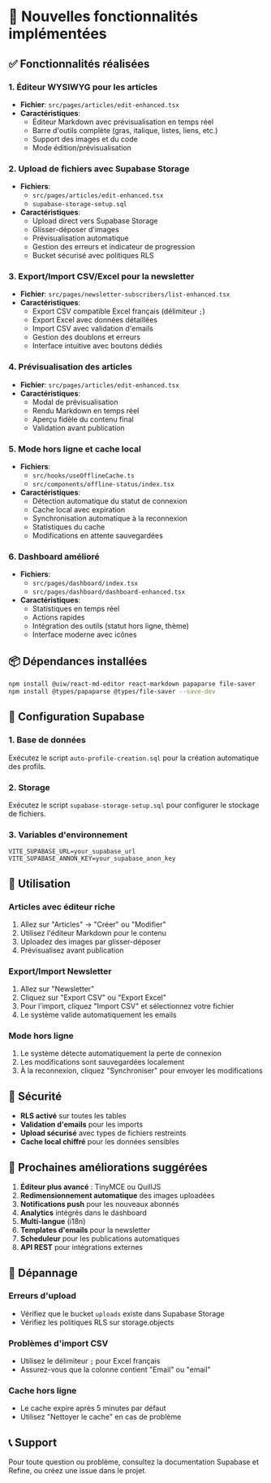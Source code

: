 # 🚀 Nouvelles fonctionnalités implémentées

## ✅ Fonctionnalités réalisées

### 1. **Éditeur WYSIWYG pour les articles**
- **Fichier**: `src/pages/articles/edit-enhanced.tsx`
- **Caractéristiques**:
  - Éditeur Markdown avec prévisualisation en temps réel
  - Barre d'outils complète (gras, italique, listes, liens, etc.)
  - Support des images et du code
  - Mode édition/prévisualisation

### 2. **Upload de fichiers avec Supabase Storage**
- **Fichiers**: 
  - `src/pages/articles/edit-enhanced.tsx`
  - `supabase-storage-setup.sql`
- **Caractéristiques**:
  - Upload direct vers Supabase Storage
  - Glisser-déposer d'images
  - Prévisualisation automatique
  - Gestion des erreurs et indicateur de progression
  - Bucket sécurisé avec politiques RLS

### 3. **Export/Import CSV/Excel pour la newsletter**
- **Fichier**: `src/pages/newsletter-subscribers/list-enhanced.tsx`
- **Caractéristiques**:
  - Export CSV compatible Excel français (délimiteur `;`)
  - Export Excel avec données détaillées
  - Import CSV avec validation d'emails
  - Gestion des doublons et erreurs
  - Interface intuitive avec boutons dédiés

### 4. **Prévisualisation des articles**
- **Fichier**: `src/pages/articles/edit-enhanced.tsx`
- **Caractéristiques**:
  - Modal de prévisualisation
  - Rendu Markdown en temps réel
  - Aperçu fidèle du contenu final
  - Validation avant publication

### 5. **Mode hors ligne et cache local**
- **Fichiers**:
  - `src/hooks/useOfflineCache.ts`
  - `src/components/offline-status/index.tsx`
- **Caractéristiques**:
  - Détection automatique du statut de connexion
  - Cache local avec expiration
  - Synchronisation automatique à la reconnexion
  - Statistiques du cache
  - Modifications en attente sauvegardées

### 6. **Dashboard amélioré**
- **Fichiers**:
  - `src/pages/dashboard/index.tsx`
  - `src/pages/dashboard/dashboard-enhanced.tsx`
- **Caractéristiques**:
  - Statistiques en temps réel
  - Actions rapides
  - Intégration des outils (statut hors ligne, thème)
  - Interface moderne avec icônes

## 📦 Dépendances installées

```bash
npm install @uiw/react-md-editor react-markdown papaparse file-saver
npm install @types/papaparse @types/file-saver --save-dev
```

## 🔧 Configuration Supabase

### 1. Base de données
Exécutez le script `auto-profile-creation.sql` pour la création automatique des profils.

### 2. Storage
Exécutez le script `supabase-storage-setup.sql` pour configurer le stockage de fichiers.

### 3. Variables d'environnement
```env
VITE_SUPABASE_URL=your_supabase_url
VITE_SUPABASE_ANNON_KEY=your_supabase_anon_key
```

## 🎯 Utilisation

### Articles avec éditeur riche
1. Allez sur "Articles" → "Créer" ou "Modifier"
2. Utilisez l'éditeur Markdown pour le contenu
3. Uploadez des images par glisser-déposer
4. Prévisualisez avant publication

### Export/Import Newsletter
1. Allez sur "Newsletter"
2. Cliquez sur "Export CSV" ou "Export Excel"
3. Pour l'import, cliquez "Import CSV" et sélectionnez votre fichier
4. Le système valide automatiquement les emails

### Mode hors ligne
1. Le système détecte automatiquement la perte de connexion
2. Les modifications sont sauvegardées localement
3. À la reconnexion, cliquez "Synchroniser" pour envoyer les modifications

## 🔐 Sécurité

- **RLS activé** sur toutes les tables
- **Validation d'emails** pour les imports
- **Upload sécurisé** avec types de fichiers restreints
- **Cache local chiffré** pour les données sensibles

## 🚀 Prochaines améliorations suggérées

1. **Éditeur plus avancé** : TinyMCE ou QuillJS
2. **Redimensionnement automatique** des images uploadées
3. **Notifications push** pour les nouveaux abonnés
4. **Analytics** intégrés dans le dashboard
5. **Multi-langue** (i18n)
6. **Templates d'emails** pour la newsletter
7. **Scheduleur** pour les publications automatiques
8. **API REST** pour intégrations externes

## 🐛 Dépannage

### Erreurs d'upload
- Vérifiez que le bucket `uploads` existe dans Supabase Storage
- Vérifiez les politiques RLS sur storage.objects

### Problèmes d'import CSV
- Utilisez le délimiteur `;` pour Excel français
- Assurez-vous que la colonne contient "Email" ou "email"

### Cache hors ligne
- Le cache expire après 5 minutes par défaut
- Utilisez "Nettoyer le cache" en cas de problème

## 📞 Support

Pour toute question ou problème, consultez la documentation Supabase et Refine, ou créez une issue dans le projet.
